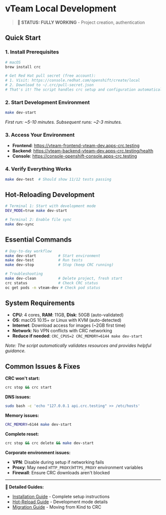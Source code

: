 # vTeam Local Development

> **🎉 STATUS: FULLY WORKING** - Project creation, authentication

## Quick Start

### 1. Install Prerequisites
```bash
# macOS
brew install crc

# Get Red Hat pull secret (free account):
# 1. Visit: https://console.redhat.com/openshift/create/local  
# 2. Download to ~/.crc/pull-secret.json
# That's it! The script handles crc setup and configuration automatically.
```

### 2. Start Development Environment
```bash
make dev-start
```
*First run: ~5-10 minutes. Subsequent runs: ~2-3 minutes.*

### 3. Access Your Environment
- **Frontend**: https://vteam-frontend-vteam-dev.apps-crc.testing
- **Backend**: https://vteam-backend-vteam-dev.apps-crc.testing/health  
- **Console**: https://console-openshift-console.apps-crc.testing

### 4. Verify Everything Works
```bash
make dev-test  # Should show 11/12 tests passing
```

## Hot-Reloading Development

```bash
# Terminal 1: Start with development mode
DEV_MODE=true make dev-start

# Terminal 2: Enable file sync  
make dev-sync
```

## Essential Commands

```bash
# Day-to-day workflow
make dev-start          # Start environment
make dev-test           # Run tests
make dev-stop           # Stop (keep CRC running)

# Troubleshooting
make dev-clean          # Delete project, fresh start
crc status              # Check CRC status
oc get pods -n vteam-dev # Check pod status
```

## System Requirements

- **CPU**: 4 cores, **RAM**: 11GB, **Disk**: 50GB (auto-validated)
- **OS**: macOS 10.15+ or Linux with KVM (auto-detected)
- **Internet**: Download access for images (~2GB first time)
- **Network**: No VPN conflicts with CRC networking
- **Reduce if needed**: `CRC_CPUS=2 CRC_MEMORY=6144 make dev-start`

*Note: The script automatically validates resources and provides helpful guidance.*

## Common Issues & Fixes

**CRC won't start:**
```bash
crc stop && crc start
```

**DNS issues:**
```bash
sudo bash -c 'echo "127.0.0.1 api.crc.testing" >> /etc/hosts'
```

**Memory issues:**
```bash
CRC_MEMORY=6144 make dev-start
```

**Complete reset:**
```bash
crc stop && crc delete && make dev-start
```

**Corporate environment issues:**
- **VPN**: Disable during setup if networking fails
- **Proxy**: May need `HTTP_PROXY`/`HTTPS_PROXY` environment variables
- **Firewall**: Ensure CRC downloads aren't blocked

---

**📖 Detailed Guides:**
- [Installation Guide](INSTALLATION.md) - Complete setup instructions
- [Hot-Reload Guide](DEV_MODE.md) - Development mode details  
- [Migration Guide](MIGRATION_GUIDE.md) - Moving from Kind to CRC